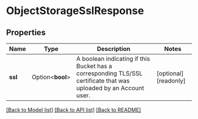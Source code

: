 # ObjectStorageSslResponse

## Properties

Name | Type | Description | Notes
------------ | ------------- | ------------- | -------------
**ssl** | Option<**bool**> | A boolean indicating if this Bucket has a corresponding TLS/SSL certificate that was uploaded by an Account user.  | [optional][readonly]

[[Back to Model list]](../README.md#documentation-for-models) [[Back to API list]](../README.md#documentation-for-api-endpoints) [[Back to README]](../README.md)


